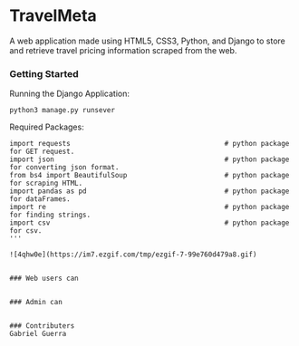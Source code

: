 # TravelMeta
A web application made using HTML5, CSS3, Python, and Django to store and retrieve travel pricing information scraped from the web.

### Getting Started
Running the Django Application:
```
python3 manage.py runsever
```

Required Packages:
```
import requests                                      # python package for GET request.
import json                                          # python package for converting json format.
from bs4 import BeautifulSoup                        # python package for scraping HTML.
import pandas as pd                                  # python package for dataFrames.
import re                                            # python package for finding strings.
import csv                                           # python package for csv. 
'''

![4qhw0e](https://im7.ezgif.com/tmp/ezgif-7-99e760d479a8.gif)


### Web users can


### Admin can


### Contributers
Gabriel Guerra
